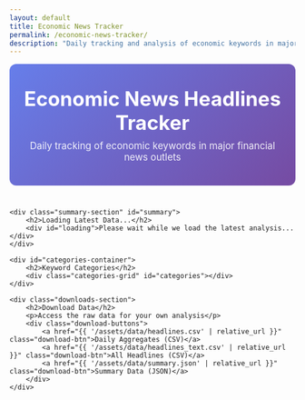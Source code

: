 ```yaml
---
layout: default
title: Economic News Tracker
permalink: /economic-news-tracker/
description: "Daily tracking and analysis of economic keywords in major financial news outlets"
---
```


<div class="economic-news-dashboard">
    <div class="dashboard-header">
        <h1>Economic News Headlines Tracker</h1>
        <p class="subtitle">Daily tracking of economic keywords in major financial news outlets</p>
    </div>

    <div class="summary-section" id="summary">
        <h2>Loading Latest Data...</h2>
        <div id="loading">Please wait while we load the latest analysis...</div>
    </div>

    <div id="categories-container">
        <h2>Keyword Categories</h2>
        <div class="categories-grid" id="categories"></div>
    </div>

    <div class="downloads-section">
        <h2>Download Data</h2>
        <p>Access the raw data for your own analysis</p>
        <div class="download-buttons">
            <a href="{{ '/assets/data/headlines.csv' | relative_url }}" class="download-btn">Daily Aggregates (CSV)</a>
            <a href="{{ '/assets/data/headlines_text.csv' | relative_url }}" class="download-btn">All Headlines (CSV)</a>
            <a href="{{ '/assets/data/summary.json' | relative_url }}" class="download-btn">Summary Data (JSON)</a>
        </div>
    </div>
</div>

<style>
.economic-news-dashboard {
    max-width: 1200px;
    margin: 0 auto;
}

.dashboard-header {
    text-align: center;
    margin-bottom: 40px;
    padding: 40px 20px;
    background: linear-gradient(135deg, #667eea 0%, #764ba2 100%);
    color: white;
    border-radius: 12px;
}

.dashboard-header h1 {
    margin: 0;
    font-size: 2.5em;
}

.subtitle {
    font-size: 1.2em;
    margin: 10px 0 0 0;
    opacity: 0.9;
}

.summary-section {
    background: #f8f9fa;
    padding: 30px;
    border-radius: 12px;
    margin-bottom: 30px;
}

.categories-grid {
    display: grid;
    grid-template-columns: repeat(auto-fit, minmax(280px, 1fr));
    gap: 20px;
    margin: 30px 0;
}

.category {
    background: white;
    padding: 25px;
    border-radius: 12px;
    box-shadow: 0 2px 10px rgba(0,0,0,0.1);
    transition: transform 0.2s;
    border-left: 4px solid #3498db;
}

.category:hover {
    transform: translateY(-2px);
}

.category h3 {
    margin: 0 0 15px 0;
    color: #2c3e50;
}

.number {
    font-size: 2.2em;
    font-weight: bold;
    color: #e74c3c;
    display: block;
    margin: 10px 0;
}

.stats {
    color: #7f8c8d;
    font-size: 14px;
    line-height: 1.5;
}

.downloads-section {
    background: white;
    padding: 30px;
    border-radius: 12px;
    text-align: center;
    box-shadow: 0 2px 10px rgba(0,0,0,0.1);
}

.download-buttons {
    margin-top: 20px;
}

.download-btn {
    display: inline-block;
    margin: 0 10px 10px 0;
    padding: 12px 25px;
    background: #27ae60;
    color: white;
    text-decoration: none;
    border-radius: 8px;
    font-weight: 500;
    transition: background 0.2s;
}

.download-btn:hover {
    background: #229954;
    color: white;
    text-decoration: none;
}

.last-updated {
    font-size: 14px;
    color: #7f8c8d;
    margin-top: 20px;
    text-align: center;
}

@media (max-width: 768px) {
    .dashboard-header h1 {
        font-size: 2em;
    }
    
    .categories-grid {
        grid-template-columns: 1fr;
    }
    
    .download-btn {
        display: block;
        margin: 10px 0;
    }
}
</style>

<script>
async function loadEconomicData() {
    try {
        const response = await fetch('{{ "/assets/data/summary.json" | relative_url }}');
        const data = await response.json();
        
        // Update summary section
        document.getElementById('summary').innerHTML = `
            <h2>Latest Analysis Results</h2>
            <div style="display: grid; grid-template-columns: repeat(auto-fit, minmax(200px, 1fr)); gap: 20px; margin: 20px 0;">
                <div style="text-align: center; background: white; padding: 20px; border-radius: 8px;">
                    <div style="font-size: 2em; font-weight: bold; color: #3498db;">${data.latest_scrape.total_headlines}</div>
                    <div>Headlines Analyzed</div>
                </div>
                <div style="text-align: center; background: white; padding: 20px; border-radius: 8px;">
                    <div style="font-size: 2em; font-weight: bold; color: #3498db;">${data.latest_scrape.sources_scraped.length}</div>
                    <div>News Sources</div>
                </div>
                <div style="text-align: center; background: white; padding: 20px; border-radius: 8px;">
                    <div style="font-size: 2em; font-weight: bold; color: #3498db;">${data.total_days}</div>
                    <div>Days Tracked</div>
                </div>
                <div style="text-align: center; background: white; padding: 20px; border-radius: 8px;">
                    <div style="font-size: 2em; font-weight: bold; color: #3498db;">${data.latest_scrape.relevance_score.toFixed(2)}</div>
                    <div>Relevance Score</div>
                </div>
            </div>
            <div class="last-updated">
                Latest analysis: ${data.latest_scrape.date} | 
                Data period: ${data.date_range.start} to ${data.date_range.end} | 
                Last updated: ${new Date(data.last_updated).toLocaleString()}
            </div>
        `;
        
        // Update categories
        const categoriesDiv = document.getElementById('categories');
        categoriesDiv.innerHTML = '';
        
        const sortedCategories = Object.entries(data.categories)
            .sort(([,a], [,b]) => b.latest - a.latest);
        
        sortedCategories.forEach(([name, stats]) => {
            const categoryDiv = document.createElement('div');
            categoryDiv.className = 'category';
            categoryDiv.innerHTML = `
                <h3>${name.replace(/_/g, ' ').replace(/\b\w/g, l => l.toUpperCase())}</h3>
                <span class="number">${stats.latest}</span>
                <div class="stats">
                    <strong>Today's mentions</strong><br>
                    Daily average: ${stats.average.toFixed(1)}<br>
                    Total collected: ${stats.total.toLocaleString()}
                </div>
            `;
            categoriesDiv.appendChild(categoryDiv);
        });
        
    } catch (error) {
        document.getElementById('summary').innerHTML = `
            <h2>Unable to Load Data</h2>
            <p>Please try refreshing the page. Error: ${error.message}</p>
        `;
    }
}

// Load data when page loads
document.addEventListener('DOMContentLoaded', loadEconomicData);
</script>
